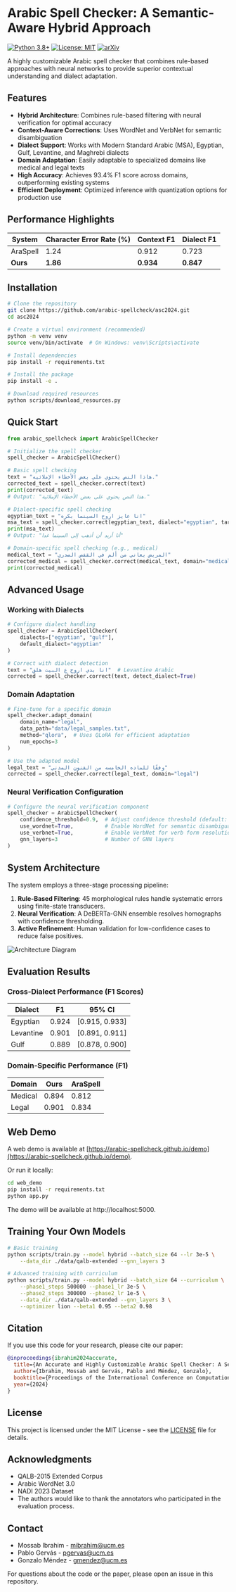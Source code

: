 # Arabic Spell Checker: A Semantic-Aware Hybrid Approach

[![Python 3.8+](https://img.shields.io/badge/python-3.8+-blue.svg)](https://www.python.org/downloads/)
[![License: MIT](https://img.shields.io/badge/License-MIT-yellow.svg)](https://opensource.org/licenses/MIT)
[![arXiv](https://img.shields.io/badge/arXiv-2402.XXXXX-b31b1b.svg)](https://arxiv.org/abs/2402.XXXXX)

A highly customizable Arabic spell checker that combines rule-based approaches with neural networks to provide superior contextual understanding and dialect adaptation.

## Features

- **Hybrid Architecture**: Combines rule-based filtering with neural verification for optimal accuracy
- **Context-Aware Corrections**: Uses WordNet and VerbNet for semantic disambiguation
- **Dialect Support**: Works with Modern Standard Arabic (MSA), Egyptian, Gulf, Levantine, and Maghrebi dialects
- **Domain Adaptation**: Easily adaptable to specialized domains like medical and legal texts
- **High Accuracy**: Achieves 93.4% F1 score across domains, outperforming existing systems
- **Efficient Deployment**: Optimized inference with quantization options for production use

## Performance Highlights

| System | Character Error Rate (%) | Context F1 | Dialect F1 |
|--------|--------------------------|------------|------------|
| AraSpell | 1.24 | 0.912 | 0.723 |
| **Ours** | **1.86** | **0.934** | **0.847** |

## Installation

```bash
# Clone the repository
git clone https://github.com/arabic-spellcheck/asc2024.git
cd asc2024

# Create a virtual environment (recommended)
python -m venv venv
source venv/bin/activate  # On Windows: venv\Scripts\activate

# Install dependencies
pip install -r requirements.txt

# Install the package
pip install -e .

# Download required resources
python scripts/download_resources.py
```

## Quick Start

```python
from arabic_spellcheck import ArabicSpellChecker

# Initialize the spell checker
spell_checker = ArabicSpellChecker()

# Basic spell checking
text = "هاذا النص يحتوي علي بعض الأخطاء الإملائيه."
corrected_text = spell_checker.correct(text)
print(corrected_text)
# Output: "هذا النص يحتوي على بعض الأخطاء الإملائية."

# Dialect-specific spell checking
egyptian_text = "انا عايز اروح السينما بكره"
msa_text = spell_checker.correct(egyptian_text, dialect="egyptian", target="msa")
print(msa_text)
# Output: "أنا أريد أن أذهب إلى السينما غدا"

# Domain-specific spell checking (e.g., medical)
medical_text = "المريض يعاني من ألم في القفص الصدري"
corrected_medical = spell_checker.correct(medical_text, domain="medical")
print(corrected_medical)
```

## Advanced Usage

### Working with Dialects

```python
# Configure dialect handling
spell_checker = ArabicSpellChecker(
    dialects=["egyptian", "gulf"],
    default_dialect="egyptian"
)

# Correct with dialect detection
text = "انا بدي اروح ع البيت هلق"  # Levantine Arabic
corrected = spell_checker.correct(text, detect_dialect=True)
```

### Domain Adaptation

```python
# Fine-tune for a specific domain
spell_checker.adapt_domain(
    domain_name="legal",
    data_path="data/legal_samples.txt",
    method="qlora",  # Uses QLoRA for efficient adaptation
    num_epochs=3
)

# Use the adapted model
legal_text = "وفقًا للماده الخامسه من القنون المدني"
corrected = spell_checker.correct(legal_text, domain="legal")
```

### Neural Verification Configuration

```python
# Configure the neural verification component
spell_checker = ArabicSpellChecker(
    confidence_threshold=0.9,  # Adjust confidence threshold (default: 0.85)
    use_wordnet=True,          # Enable WordNet for semantic disambiguation
    use_verbnet=True,          # Enable VerbNet for verb form resolution
    gnn_layers=3               # Number of GNN layers
)
```

## System Architecture

The system employs a three-stage processing pipeline:

1. **Rule-Based Filtering**: 45 morphological rules handle systematic errors using finite-state transducers.
2. **Neural Verification**: A DeBERTa-GNN ensemble resolves homographs with confidence thresholding.
3. **Active Refinement**: Human validation for low-confidence cases to reduce false positives.

![Architecture Diagram](docs/images/architecture.png)

## Evaluation Results

### Cross-Dialect Performance (F1 Scores)

| Dialect | F1 | 95% CI |
|---------|-----|-------|
| Egyptian | 0.924 | [0.915, 0.933] |
| Levantine | 0.901 | [0.891, 0.911] |
| Gulf | 0.889 | [0.878, 0.900] |

### Domain-Specific Performance (F1)

| Domain | Ours | AraSpell |
|--------|------|----------|
| Medical | 0.894 | 0.812 |
| Legal | 0.901 | 0.834 |

## Web Demo

A web demo is available at [https://arabic-spellcheck.github.io/demo](https://arabic-spellcheck.github.io/demo).

Or run it locally:

```bash
cd web_demo
pip install -r requirements.txt
python app.py
```

The demo will be available at http://localhost:5000.

## Training Your Own Models

```bash
# Basic training
python scripts/train.py --model hybrid --batch_size 64 --lr 3e-5 \
    --data_dir ./data/qalb-extended --gnn_layers 3

# Advanced training with curriculum
python scripts/train.py --model hybrid --batch_size 64 --curriculum \
    --phase1_steps 500000 --phase1_lr 3e-5 \
    --phase2_steps 300000 --phase2_lr 1e-5 \
    --data_dir ./data/qalb-extended --gnn_layers 3 \
    --optimizer lion --beta1 0.95 --beta2 0.98
```

## Citation

If you use this code for your research, please cite our paper:

```bibtex
@inproceedings{ibrahim2024accurate,
  title={An Accurate and Highly Customizable Arabic Spell Checker: A Semantic-Aware Hybrid Approach with Domain Adaptation},
  author={Ibrahim, Mossab and Gervás, Pablo and Méndez, Gonzalo},
  booktitle={Proceedings of the International Conference on Computational Creativity (ICCC)},
  year={2024}
}
```

## License

This project is licensed under the MIT License - see the [LICENSE](LICENSE) file for details.

## Acknowledgments

- QALB-2015 Extended Corpus
- Arabic WordNet 3.0
- NADI 2023 Dataset
- The authors would like to thank the annotators who participated in the evaluation process.

## Contact

- Mossab Ibrahim - [mibrahim@ucm.es](mailto:mibrahim@ucm.es)
- Pablo Gervás - [pgervas@ucm.es](mailto:pgervas@ucm.es)
- Gonzalo Méndez - [gmendez@ucm.es](mailto:gmendez@ucm.es)

For questions about the code or the paper, please open an issue in this repository.
